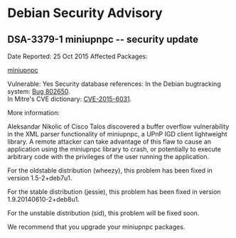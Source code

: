
Debian Security Advisory
========================


DSA-3379-1 miniupnpc -- security update
---------------------------------------



Date Reported:
25 Oct 2015
Affected Packages:

[miniupnpc](https://packages.debian.org/src:miniupnpc)

Vulnerable:
Yes
Security database references:
In the Debian bugtracking system: [Bug 802650](https://bugs.debian.org/cgi-bin/bugreport.cgi?bug=802650).  
In Mitre's CVE dictionary: [CVE-2015-6031](https://security-tracker.debian.org/tracker/CVE-2015-6031).  

More information:

Aleksandar Nikolic of Cisco Talos discovered a buffer overflow
vulnerability in the XML parser functionality of miniupnpc, a UPnP IGD
client lightweight library. A remote attacker can take advantage of this
flaw to cause an application using the miniupnpc library to crash, or
potentially to execute arbitrary code with the privileges of the user
running the application.


For the oldstable distribution (wheezy), this problem has been fixed
in version 1.5-2+deb7u1.


For the stable distribution (jessie), this problem has been fixed in
version 1.9.20140610-2+deb8u1.


For the unstable distribution (sid), this problem will be fixed soon.


We recommend that you upgrade your miniupnpc packages.





